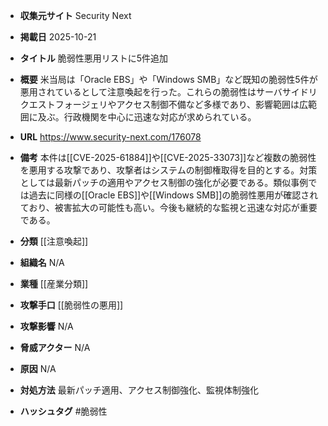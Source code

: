 - **収集元サイト**
Security Next

- **掲載日**
2025-10-21

- **タイトル**
脆弱性悪用リストに5件追加

- **概要**
米当局は「Oracle EBS」や「Windows SMB」など既知の脆弱性5件が悪用されているとして注意喚起を行った。これらの脆弱性はサーバサイドリクエストフォージェリやアクセス制御不備など多様であり、影響範囲は広範囲に及ぶ。行政機関を中心に迅速な対応が求められている。

- **URL**
https://www.security-next.com/176078

- **備考**
本件は[[CVE-2025-61884]]や[[CVE-2025-33073]]など複数の脆弱性を悪用する攻撃であり、攻撃者はシステムの制御権取得を目的とする。対策としては最新パッチの適用やアクセス制御の強化が必要である。類似事例では過去に同様の[[Oracle EBS]]や[[Windows SMB]]の脆弱性悪用が確認されており、被害拡大の可能性も高い。今後も継続的な監視と迅速な対応が重要である。

- **分類**
[[注意喚起]]

- **組織名**
N/A

- **業種**
[[産業分類]]

- **攻撃手口**
[[脆弱性の悪用]]

- **攻撃影響**
N/A

- **脅威アクター**
N/A

- **原因**
N/A

- **対処方法**
最新パッチ適用、アクセス制御強化、監視体制強化

- **ハッシュタグ**
#脆弱性
